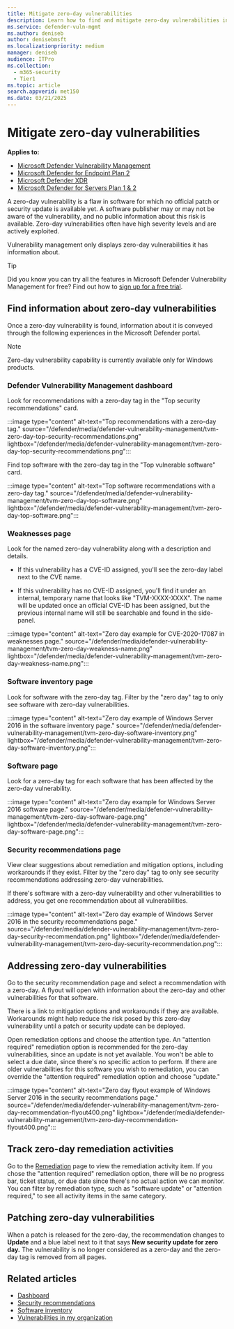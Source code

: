 ```yaml
---
title: Mitigate zero-day vulnerabilities
description: Learn how to find and mitigate zero-day vulnerabilities in your environment through Microsoft Defender Vulnerability Management.
ms.service: defender-vuln-mgmt
ms.author: deniseb
author: denisebmsft
ms.localizationpriority: medium
manager: deniseb
audience: ITPro
ms.collection:
  - m365-security
  - Tier1
ms.topic: article
search.appverid: met150
ms.date: 03/21/2025
---
```


# Mitigate zero-day vulnerabilities

**Applies to:**

- [Microsoft Defender Vulnerability Management](defender-vulnerability-management.md)
- [Microsoft Defender for Endpoint Plan 2](/defender-endpoint/microsoft-defender-endpoint)
- [Microsoft Defender XDR](/defender-xdr)
- [Microsoft Defender for Servers Plan 1 & 2](/azure/defender-for-cloud/plan-defender-for-servers-select-plan)

A zero-day vulnerability is a flaw in software for which no official patch or security update is available yet. A software publisher may or may not be aware of the vulnerability, and no public information about this risk is available. Zero-day vulnerabilities often have high severity levels and are actively exploited.

Vulnerability management only displays zero-day vulnerabilities it has information about.

> [!TIP]
> Did you know you can try all the features in Microsoft Defender Vulnerability Management for free? Find out how to [sign up for a free trial](defender-vulnerability-management-trial.md).

## Find information about zero-day vulnerabilities

Once a zero-day vulnerability is found, information about it is conveyed through the following experiences in the Microsoft Defender portal.

> [!NOTE]
> Zero-day vulnerability capability is currently available only for Windows products.

### Defender Vulnerability Management dashboard

Look for recommendations with a zero-day tag in the "Top security recommendations" card.

:::image type="content" alt-text="Top recommendations with a zero-day tag." source="/defender/media/defender-vulnerability-management/tvm-zero-day-top-security-recommendations.png" lightbox="/defender/media/defender-vulnerability-management/tvm-zero-day-top-security-recommendations.png":::

Find top software with the zero-day tag in the "Top vulnerable software" card.

:::image type="content" alt-text="Top software recommendations with a zero-day tag." source="/defender/media/defender-vulnerability-management/tvm-zero-day-top-software.png" lightbox="/defender/media/defender-vulnerability-management/tvm-zero-day-top-software.png":::

### Weaknesses page

Look for the named zero-day vulnerability along with a description and details.

- If this vulnerability has a CVE-ID assigned, you'll see the zero-day label next to the CVE name.

- If this vulnerability has no CVE-ID assigned, you'll find it under an internal, temporary name that looks like "TVM-XXXX-XXXX". The name will be updated once an official CVE-ID has been assigned, but the previous internal name will still be searchable and found in the side-panel.

:::image type="content" alt-text="Zero day example for CVE-2020-17087 in weaknesses page." source="/defender/media/defender-vulnerability-management/tvm-zero-day-weakness-name.png" lightbox="/defender/media/defender-vulnerability-management/tvm-zero-day-weakness-name.png":::

### Software inventory page

Look for software with the zero-day tag. Filter by the "zero day" tag to only see software with zero-day vulnerabilities.

:::image type="content" alt-text="Zero day example of Windows Server 2016 in the software inventory page." source="/defender/media/defender-vulnerability-management/tvm-zero-day-software-inventory.png" lightbox="/defender/media/defender-vulnerability-management/tvm-zero-day-software-inventory.png":::

### Software page

Look for a zero-day tag for each software that has been affected by the zero-day vulnerability.

:::image type="content" alt-text="Zero day example for Windows Server 2016 software page." source="/defender/media/defender-vulnerability-management/tvm-zero-day-software-page.png" lightbox="/defender/media/defender-vulnerability-management/tvm-zero-day-software-page.png":::

### Security recommendations page

View clear suggestions about remediation and mitigation options, including workarounds if they exist. Filter by the "zero day" tag to only see security recommendations addressing zero-day vulnerabilities.

If there's software with a zero-day vulnerability and other vulnerabilities to address, you get one recommendation about all vulnerabilities.

:::image type="content" alt-text="Zero day example of Windows Server 2016 in the security recommendations page." source="/defender/media/defender-vulnerability-management/tvm-zero-day-security-recommendation.png" lightbox="/defender/media/defender-vulnerability-management/tvm-zero-day-security-recommendation.png":::

## Addressing zero-day vulnerabilities

Go to the security recommendation page and select a recommendation with a zero-day. A flyout will open with information about the zero-day and other vulnerabilities for that software.

There is a link to mitigation options and workarounds if they are available. Workarounds might help reduce the risk posed by this zero-day vulnerability until a patch or security update can be deployed.

Open remediation options and choose the attention type. An "attention required" remediation option is recommended for the zero-day vulnerabilities, since an update is not yet available. You won't be able to select a due date, since there's no specific action to perform. If there are older vulnerabilities for this software you wish to remediation, you can override the "attention required" remediation option and choose "update."

:::image type="content" alt-text="Zero day flyout example of Windows Server 2016 in the security recommendations page." source="/defender/media/defender-vulnerability-management/tvm-zero-day-recommendation-flyout400.png" lightbox="/defender/media/defender-vulnerability-management/tvm-zero-day-recommendation-flyout400.png":::

## Track zero-day remediation activities

Go to the [Remediation](tvm-remediation.md) page to view the remediation activity item. If you chose the "attention required" remediation option, there will be no progress bar, ticket status, or due date since there's no actual action we can monitor. You can filter by remediation type, such as "software update" or "attention required," to see all activity items in the same category.

## Patching zero-day vulnerabilities

When a patch is released for the zero-day, the recommendation changes to **Update** and a blue label next to it that says **New security update for zero day.** The vulnerability is no longer considered as a zero-day and the zero-day tag is removed from all pages.

## Related articles

- [Dashboard](tvm-dashboard-insights.md)
- [Security recommendations](tvm-security-recommendation.md)
- [Software inventory](tvm-software-inventory.md)
- [Vulnerabilities in my organization](tvm-weaknesses.md)
